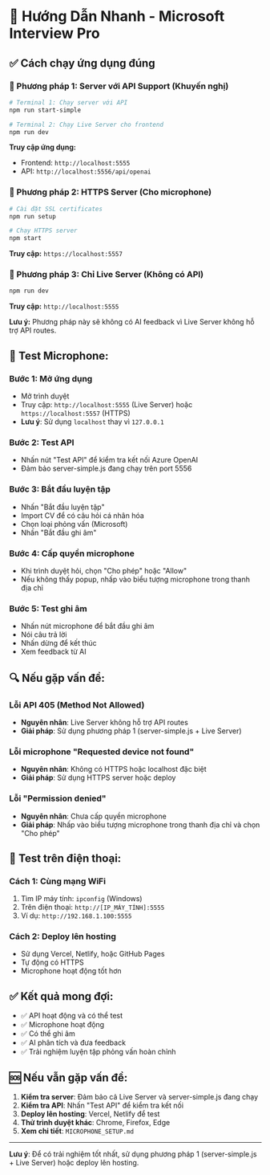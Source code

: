 # 🚀 Hướng Dẫn Nhanh - Microsoft Interview Pro

## ✅ Cách chạy ứng dụng đúng

### 🔧 Phương pháp 1: Server với API Support (Khuyến nghị)

```bash
# Terminal 1: Chạy server với API
npm run start-simple

# Terminal 2: Chạy Live Server cho frontend
npm run dev
```

**Truy cập ứng dụng:**
- Frontend: `http://localhost:5555`
- API: `http://localhost:5556/api/openai`

### 🔧 Phương pháp 2: HTTPS Server (Cho microphone)

```bash
# Cài đặt SSL certificates
npm run setup

# Chạy HTTPS server
npm start
```

**Truy cập:** `https://localhost:5557`

### 🔧 Phương pháp 3: Chỉ Live Server (Không có API)

```bash
npm run dev
```

**Truy cập:** `http://localhost:5555`

**Lưu ý:** Phương pháp này sẽ không có AI feedback vì Live Server không hỗ trợ API routes.

## 🎤 Test Microphone:

### Bước 1: Mở ứng dụng
- Mở trình duyệt
- Truy cập: `http://localhost:5555` (Live Server) hoặc `https://localhost:5557` (HTTPS)
- **Lưu ý**: Sử dụng `localhost` thay vì `127.0.0.1`

### Bước 2: Test API
- Nhấn nút "Test API" để kiểm tra kết nối Azure OpenAI
- Đảm bảo server-simple.js đang chạy trên port 5556

### Bước 3: Bắt đầu luyện tập
- Nhấn "Bắt đầu luyện tập"
- Import CV để có câu hỏi cá nhân hóa
- Chọn loại phỏng vấn (Microsoft)
- Nhấn "Bắt đầu ghi âm"

### Bước 4: Cấp quyền microphone
- Khi trình duyệt hỏi, chọn "Cho phép" hoặc "Allow"
- Nếu không thấy popup, nhấp vào biểu tượng microphone trong thanh địa chỉ

### Bước 5: Test ghi âm
- Nhấn nút microphone để bắt đầu ghi âm
- Nói câu trả lời
- Nhấn dừng để kết thúc
- Xem feedback từ AI

## 🔍 Nếu gặp vấn đề:

### Lỗi API 405 (Method Not Allowed)
- **Nguyên nhân**: Live Server không hỗ trợ API routes
- **Giải pháp**: Sử dụng phương pháp 1 (server-simple.js + Live Server)

### Lỗi microphone "Requested device not found"
- **Nguyên nhân**: Không có HTTPS hoặc localhost đặc biệt
- **Giải pháp**: Sử dụng HTTPS server hoặc deploy

### Lỗi "Permission denied"
- **Nguyên nhân**: Chưa cấp quyền microphone
- **Giải pháp**: Nhấp vào biểu tượng microphone trong thanh địa chỉ và chọn "Cho phép"

## 📱 Test trên điện thoại:

### Cách 1: Cùng mạng WiFi
1. Tìm IP máy tính: `ipconfig` (Windows)
2. Trên điện thoại: `http://[IP_MÁY_TÍNH]:5555`
3. Ví dụ: `http://192.168.1.100:5555`

### Cách 2: Deploy lên hosting
- Sử dụng Vercel, Netlify, hoặc GitHub Pages
- Tự động có HTTPS
- Microphone hoạt động tốt hơn

## ✅ Kết quả mong đợi:

- ✅ API hoạt động và có thể test
- ✅ Microphone hoạt động
- ✅ Có thể ghi âm
- ✅ AI phân tích và đưa feedback
- ✅ Trải nghiệm luyện tập phỏng vấn hoàn chỉnh

## 🆘 Nếu vẫn gặp vấn đề:

1. **Kiểm tra server**: Đảm bảo cả Live Server và server-simple.js đang chạy
2. **Kiểm tra API**: Nhấn "Test API" để kiểm tra kết nối
3. **Deploy lên hosting**: Vercel, Netlify để test
4. **Thử trình duyệt khác**: Chrome, Firefox, Edge
5. **Xem chi tiết**: `MICROPHONE_SETUP.md`

---

**Lưu ý**: Để có trải nghiệm tốt nhất, sử dụng phương pháp 1 (server-simple.js + Live Server) hoặc deploy lên hosting. 